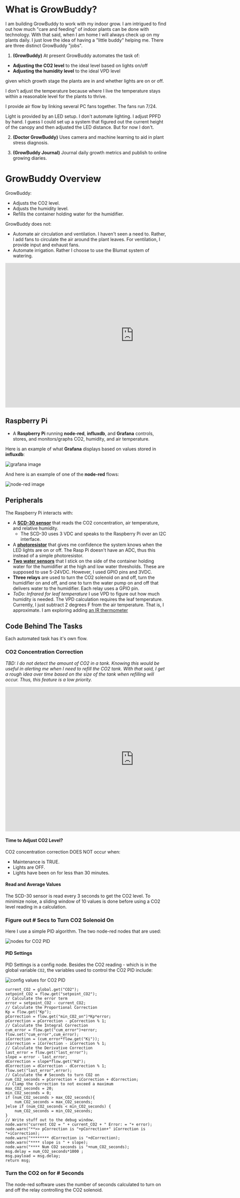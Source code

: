 # What is GrowBuddy?
I am building GrowBuddy to work with my indoor grow.  I am intrigued to find out how much "care and feeding" of indoor plants can be done with technology.  With that said, when I am home I will always check up on my plants daily.  I just love the idea of having a "little buddy" helping me.  There are three distinct GrowBuddy "jobs".


1. __(GrowBuddy)__ At present GrowBuddy automates the task of:
- __Adjusting the CO2 level__ to the ideal level based on lights on/off
- __Adjusting the humidity level__ to the ideal VPD level

given which growth stage the plants are in and whether lights are on or off.

I don't adjust the temperature because where I live the temperature stays within a reasonable level for the plants to thrive.

I provide air flow by linking several PC fans together.  The fans run 7/24.

Light is provided by an LED setup.  I don't automate lighting.  I adjust PPFD by hand.  I guess I could set up a system that figured out the current height of the canopy and then adjusted the LED distance.  But for now I don't.

2. __(Doctor GrowBuddy)__ Uses camera and machine learning to aid in plant stress diagnosis.

3. __(GrowBuddy Journal)__ Journal daily growth metrics and publish to online growing diaries.
# GrowBuddy Overview
GrowBuddy:
- Adjusts the CO2 level.
- Adjusts the humidity level.
- Refills the container holding water for the humidifier.

GrowBuddy does not: 
- Automate air circulation and ventilation.  I haven't seen a need to.  Rather, I add fans to circulate the air around the plant leaves.  For ventilation, I provide input and exhaust fans.
- Automate irrigation.  Rather I choose to use the Blumat system of watering.


<iframe style="border:none" width="800" height="450" src="https://whimsical.com/embed/LAHevcjLgqGTK7hZa98vjn"></iframe>

## Raspberry Pi
- A __Raspberry Pi__ running __node-red__, __influxdb__, and __Grafana__ controls, stores, and monitors/graphs CO2, humidity, and air temperature.

Here is an example of what __Grafana__ displays based on values stored in __influxdb__:

![grafana image](images/grafana_screenshot_sm.jpg)

And here is an example of one of the __node-red__ flows:

![node-red image](images/nodered_screenshot_sm.jpg)
## Peripherals
The Raspberry Pi interacts with:
- A __[SCD-30 sensor](https://www.adafruit.com/product/4867)__ that reads the CO2 concentration, air temperature, and relative humidity.  
    - The SCD-30 uses 3 VDC and speaks to the Raspberry Pi over an I2C interface.
- A __[photoresistor](https://smile.amazon.com/gp/product/B07S683LRT/ref=ppx_yo_dt_b_search_asin_title?ie=UTF8&psc=1)__ that gives me confidence the system knows when the LED lights are on or off.  The Rasp Pi doesn't have an ADC, thus this instead of a simple photoresistor.  
- __[Two water sensors](https://smile.amazon.com/gp/product/B07FC5RGC7/ref=ppx_yo_dt_b_search_asin_title?ie=UTF8&psc=1)__ that I stick on the side of the container holding water for the humidifier at the high and low water thresholds.  These are supposed to use 5-24VDC.  However, I used GPIO pins and 3VDC.
- __Three relays__ are used to turn the CO2 solenoid on and off, turn the humidifier on and off, and one to turn the water pump on and off that delivers water to the humidifier. Each relay uses a GPIO pin.
- _ToDo: Infrared for leaf temperature_ I use VPD to figure out how much humidity is needed.  The VPD calculation requires the leaf temperature.  Currently, I just subtract 2 degrees F from the air temperature.  That is, I approximate.  I am exploring adding [an IR thermometer](https://smile.amazon.com/gp/product/B071VF2RWM/ref=ppx_yo_dt_b_asin_title_o00_s00?ie=UTF8&psc=1)

## Code Behind The Tasks
Each automated task has it's own flow.
### CO2 Concentration Correction
_TBD: I do not detect the amount of CO2 in a tank.  Knowing this would be useful in alerting me when I need to refill the CO2 tank.  With that said, I get a rough idea over time based on the size of the tank when refilling will occur.  Thus, this feature is a low priority._
<iframe style="border:none" width="800" height="450" src="https://whimsical.com/embed/3oTnu5rQ7CTUTeLPvVAv3k"></iframe>


#### Time to Adjust CO2 Level?

CO2 concentration correction DOES NOT occur when:
- Maintenance is TRUE.
- Lights are OFF.
- Lights have been on for less than 30 minutes.

#### Read and Average Values
The SCD-30 sensor is read every 3 seconds to get the CO2 level.  To minimize noise, a sliding window of 10 values is done before using a CO2 level reading in a calculation.
### Figure out # Secs to Turn CO2 Solenoid On
Here I use a simple PID algorithm.  The two node-red nodes that are used:

![nodes for CO2 PID](images/nodered_CO2_PID.jpg)

#### PID Settings
PID Settings is a config node.  Besides the CO2 reading - which is in the global variable `CO2`, the variables used to control the CO2 PID include:


![config values for CO2 PID](images/nodered_CO2_PID_CONFIGvaluessm.jpg)
```
current_CO2 = global.get("CO2");
setpoint_CO2 = flow.get("setpoint_CO2");
// Calculate the error term
error = setpoint_CO2 - current_CO2;
// Calculate the Proportional Correction
Kp = flow.get("Kp");
pCorrection = flow.get("min_CO2_on")*Kp*error;
pCorrection = pCorrection - pCorrection % 1;
// Calculate the Integral Correction
cum_error = flow.get("cum_error")+error;
flow.set("cum_error",cum_error);
iCorrection = (cum_error*flow.get("Ki"));
iCorrection = iCorrection - iCorrection % 1;
// Calculate the Derivative Correction
last_error = flow.get("last_error");
slope = error - last_error;
dCorrection = slope*flow.get("Kd");
dCorrection = dCorrection - dCorrection % 1;
flow.set("last_error",error);
// Calculate the # Seconds to turn CO2 on
num_CO2_seconds = pCorrection + iCorrection + dCorrection;
// Clamp the Correction to not exceed a maximum 
max_CO2_seconds = 20;
min_CO2_seconds = 0;
if (num_CO2_seconds > max_CO2_seconds){
    num_CO2_seconds = max_CO2_seconds;
}else if (num_CO2_seconds < min_CO2_seconds) {
    num_CO2_seconds = min_CO2_seconds;
}
// Write stuff out to the debug window.
node.warn("current CO2 = " + current_CO2 + " Error: = "+ error);
node.warn("**>> pCorrection is "+pCorrection+" iCorrection is "+iCorrection);
node.warn("******** dCorrection is "+dCorrection);
node.warn("**** slope is " + slope);
node.warn("**** Num CO2 seconds is "+num_CO2_seconds);
msg.delay = num_CO2_seconds*1000 ;
msg.payload = msg.delay;
return msg;
```
### Turn the CO2 on for # Seconds
The node-red software uses the number of seconds calculated to turn on and off the relay controlling the CO2 solenoid.
